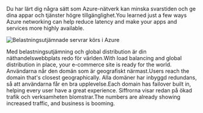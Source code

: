 <span data-ttu-id="3a21a-101">Du har lärt dig några sätt som Azure-nätverk kan minska svarstiden och ge dina appar och tjänster högre tillgänglighet.</span><span class="sxs-lookup"><span data-stu-id="3a21a-101">You learned just a few ways Azure networking can help reduce latency and make your apps and services more highly available.</span></span> 

![Belastningsutjämnade servrar körs i Azure](../media/5-heading.png)

<span data-ttu-id="3a21a-103">Med belastningsutjämning och global distribution är din näthandelswebbplats redo för världen.</span><span class="sxs-lookup"><span data-stu-id="3a21a-103">With load balancing and global distribution in place, your e-commerce site is ready for the world.</span></span> <span data-ttu-id="3a21a-104">Användarna når den domän som är geografiskt närmast.</span><span class="sxs-lookup"><span data-stu-id="3a21a-104">Users reach the domain that's closest geographically.</span></span> <span data-ttu-id="3a21a-105">Alla domäner har inbyggd redundans, så att användarna får en bra upplevelse.</span><span class="sxs-lookup"><span data-stu-id="3a21a-105">Each domain has failover built in, helping every user have a great experience.</span></span> <span data-ttu-id="3a21a-106">Siffrorna visar redan på ökad trafik och verksamheten blomstrar.</span><span class="sxs-lookup"><span data-stu-id="3a21a-106">The numbers are already showing increased traffic, and business is booming.</span></span>
